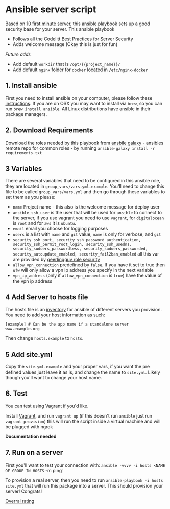# Ansible server script

Based on [10 first minute server](https://github.com/codelittinc/incubator-resources/blob/master/best_practices/servers.md), this ansible playbook sets up a good security base for your server. This ansible playbook
* Follows all the Codelitt Best Practices for Server Security
* Adds welcome message (Okay this is just for fun) 

*Future adds*
* Add default `workdir` that is `/opt/{{project_name}}/`
* Add default `nginx` folder for `docker` located in `/etc/nginx-docker`

## 1. Install ansible

First you need to install ansible on your computer, please follow these [instructions](http://docs.ansible.com/ansible/intro_installation.html). If you are on OSX you may want to install via `brew`, so you can run `brew install ansible`. All Linux distributions have ansible in their package managers. 

## 2. Download Requirements

Download the roles needed by this playbook from [ansbile galaxy](https://galaxy.ansible.com/) - ansibles remote repo for common roles - by running `ansible-galaxy install -r requirements.txt`

## 3 Variables

There are several variables that need to be configured in this ansible role, they are located in `group_vars/vars.yml.example`. You'll need to change this file to be called `group_vars/vars.yml` and then go through these variables to set them as you please: 

* `name` Project name - this also is the welcome message for deploy user
* `ansible_ssh_user` is the user that will be used for `ansible` to connect to the server, if you use vagrant you need to use `vagrant`, for `digitalocean` is `root` and for `aws` it is `ubuntu`.
* `email` email you choose for logging purposes
* `users` is a list with `name` and `git` value, `name` is only for verbose, and `git`
* `security_ssh_port, security_ssh_password_authentication, security_ssh_permit_root_login, security_ssh_usedns, security_sudoers_passwordless, security_sudoers_passworded, security_autoupdate_enabled, security_fail2ban_enabled` all this var are provided by [geerlingguy role security](https://github.com/geerlingguy/ansible-role-security)
* `allow_vpn_connection` predefined by `false`. If you have it set to true then `ufw` will only allow a vpn ip address you specify in the next variable
* `vpn_ip_address` (only if `allow_vpn_connection` is `true`) have the value of the vpn ip address

## 4 Add Server to hosts file

The hosts file is an [inventory](http://docs.ansible.com/ansible/intro_inventory.html) for ansible of different servers you provision. You need to add your host information as such: 
```
[example] # Can be the app name if a standalone server
www.example.org
```

Then change `hosts.example` to `hosts`. 

## 5 Add site.yml

Copy the `site.yml.example` and your proper vars, if you want the pre defined values just leave it as is, and change the name to `site.yml`. Likely though you'll want to change your host name.


## 6. Test
You can test using Vagrant if you'd like. 

Install [Vagrant](https://www.vagrantup.com/), and run `vagrant up` (if this doesn't run `ansible` just run `vagrant provision`) this will run the script inside a virtual machine and will be plugged with ngrok

**Documentation needed**

## 7. Run on a server

First you'll want to test your connection with: `ansible -vvvv -i hosts <NAME OF GROUP IN HOSTS` -m ping` 

To provision a real server, then you need to run `ansible-playbook -i hosts site.yml` that will run this package into a server. This should provision your server! Congrats!


[Overral rating](https://dev.ssllabs.com/ssltest/analyze.html?d=97804d9a.ngrok.io&hideResults=on)
